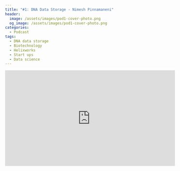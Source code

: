 ```yaml
---
title: "#1: DNA Data Storage - Nimesh Pinnamaneni"
header:
  image: /assets/images/pod1-cover-photo.png
  og_image: /assets/images/pod1-cover-photo.png
categories:
  - Podcast
tags:
  - DNA data storage
  - Biotechnology
  - Helixworks
  - Start ups
  - Data science
---
```


<!-- {% include youtube-player.html id="I0rMsj5uv4Q" %} -->

<iframe width="560" height="315" src="https://www.youtube.com/embed/I0rMsj5uv4Q" frameborder="0" allow="autoplay; encrypted-media" allowfullscreen></iframe>
